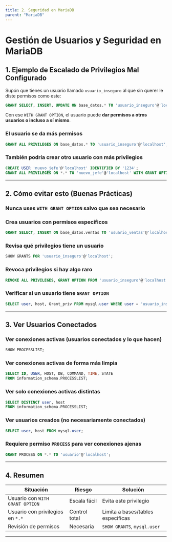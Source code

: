 ```yaml
---
title: 2. Seguridad en MariaDB
parent: "MariaDB"
---
```



# Gestión de Usuarios y Seguridad en MariaDB

## 1. Ejemplo de Escalado de Privilegios Mal Configurado

Supón que tienes un usuario llamado `usuario_inseguro` al que sin querer le diste permisos como este:

```sql
GRANT SELECT, INSERT, UPDATE ON base_datos.* TO 'usuario_inseguro'@'localhost' WITH GRANT OPTION;
```

Con ese `WITH GRANT OPTION`, el usuario puede **dar permisos a otros usuarios o incluso a sí mismo**.

### El usuario se da más permisos

```sql
GRANT ALL PRIVILEGES ON base_datos.* TO 'usuario_inseguro'@'localhost';
```

### También podría crear otro usuario con más privilegios

```sql
CREATE USER 'nuevo_jefe'@'localhost' IDENTIFIED BY '1234';
GRANT ALL PRIVILEGES ON *.* TO 'nuevo_jefe'@'localhost' WITH GRANT OPTION;
```

---

## 2. Cómo evitar esto (Buenas Prácticas)

### Nunca uses `WITH GRANT OPTION` salvo que sea necesario

### Crea usuarios con permisos específicos

```sql
GRANT SELECT, INSERT ON base_datos.ventas TO 'usuario_ventas'@'localhost';
```

### Revisa qué privilegios tiene un usuario

```sql
SHOW GRANTS FOR 'usuario_inseguro'@'localhost';
```

### Revoca privilegios si hay algo raro

```sql
REVOKE ALL PRIVILEGES, GRANT OPTION FROM 'usuario_inseguro'@'localhost';
```

### Verificar si un usuario tiene `GRANT OPTION`

```sql
SELECT user, host, Grant_priv FROM mysql.user WHERE user = 'usuario_inseguro';
```

---

## 3. Ver Usuarios Conectados

### Ver conexiones activas (usuarios conectados y lo que hacen)

```sql
SHOW PROCESSLIST;
```

### Ver conexiones activas de forma más limpia

```sql
SELECT ID, USER, HOST, DB, COMMAND, TIME, STATE 
FROM information_schema.PROCESSLIST;
```

### Ver solo conexiones activas distintas

```sql
SELECT DISTINCT user, host 
FROM information_schema.PROCESSLIST;
```

### Ver usuarios creados (no necesariamente conectados)

```sql
SELECT user, host FROM mysql.user;
```

### Requiere permiso `PROCESS` para ver conexiones ajenas

```sql
GRANT PROCESS ON *.* TO 'usuario'@'localhost';
```

---

## 4. Resumen

| Situación                               | Riesgo        | Solución                                 |
|----------------------------------------|---------------|------------------------------------------|
| Usuario con `WITH GRANT OPTION`        | Escala fácil  | Evita este privilegio                   |
| Usuario con privilegios en `*.*`       | Control total | Limita a bases/tables específicas        |
| Revisión de permisos                   | Necesaria     | `SHOW GRANTS`, `mysql.user`              |

---

